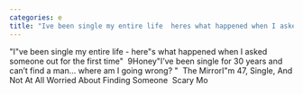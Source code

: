 ```yaml
---
categories: e
title: "Ive been single my entire life  heres what happened when I asked someone out for the first time  9Honey"
---
```

"I"ve been single my entire life - here"s what happened when I asked someone out for the first time"&nbsp;&nbsp;9Honey"I’ve been single for 30 years and can’t find a man... where am I going wrong? "&nbsp;&nbsp;The MirrorI"m 47, Single, And Not At All Worried About Finding Someone&nbsp;&nbsp;Scary Mo